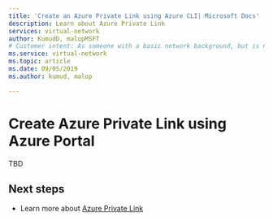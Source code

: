 ```yaml
---
title: 'Create an Azure Private Link using Azure CLI| Microsoft Docs'
description: Learn about Azure Private Link
services: virtual-network
author: KumudD, malopMSFT
# Customer intent: As someone with a basic network background, but is new to Azure, I want to create an Azure Private Link using Azure Portal.
ms.service: virtual-network
ms.topic: article
ms.date: 09/05/2019
ms.author: kumud, malop

---
```

# Create Azure Private Link using Azure Portal
TBD

## Next steps
- Learn more about [Azure Private Link](privatelink-overview.md)
 
